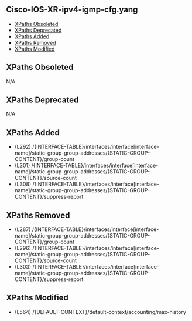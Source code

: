 ## Cisco-IOS-XR-ipv4-igmp-cfg.yang

- [XPaths Obsoleted](#xpaths-obsoleted)
- [XPaths Deprecated](#xpaths-deprecated)
- [XPaths Added](#xpaths-added)
- [XPaths Removed](#xpaths-removed)
- [XPaths Modified](#xpaths-modified)

## XPaths Obsoleted

N/A

## XPaths Deprecated

N/A

## XPaths Added

- (L292)	/{INTERFACE-TABLE}/interfaces/interface[interface-name]/static-group-group-addresses/{STATIC-GROUP-CONTENT}/group-count
- (L301)	/{INTERFACE-TABLE}/interfaces/interface[interface-name]/static-group-group-addresses/{STATIC-GROUP-CONTENT}/source-count
- (L308)	/{INTERFACE-TABLE}/interfaces/interface[interface-name]/static-group-group-addresses/{STATIC-GROUP-CONTENT}/suppress-report

## XPaths Removed

- (L287)	/{INTERFACE-TABLE}/interfaces/interface[interface-name]/static-group-group-addresses/{STATIC-GROUP-CONTENT}/group-count
- (L296)	/{INTERFACE-TABLE}/interfaces/interface[interface-name]/static-group-group-addresses/{STATIC-GROUP-CONTENT}/source-count
- (L303)	/{INTERFACE-TABLE}/interfaces/interface[interface-name]/static-group-group-addresses/{STATIC-GROUP-CONTENT}/suppress-report

## XPaths Modified

- (L564)	/{DEFAULT-CONTEXT}/default-context/accounting/max-history

